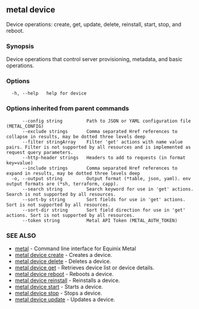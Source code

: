 ## metal device

Device operations: create, get, update, delete, reinstall, start, stop, and reboot.

### Synopsis

Device operations that control server provisioning, metadata, and basic operations.

### Options

```
  -h, --help   help for device
```

### Options inherited from parent commands

```
      --config string         Path to JSON or YAML configuration file (METAL_CONFIG)
      --exclude strings       Comma separated Href references to collapse in results, may be dotted three levels deep
      --filter stringArray    Filter 'get' actions with name value pairs. Filter is not supported by all resources and is implemented as request query parameters.
      --http-header strings   Headers to add to requests (in format key=value)
      --include strings       Comma separated Href references to expand in results, may be dotted three levels deep
  -o, --output string         Output format (*table, json, yaml). env output formats are (*sh, terraform, capp).
      --search string         Search keyword for use in 'get' actions. Search is not supported by all resources.
      --sort-by string        Sort fields for use in 'get' actions. Sort is not supported by all resources.
      --sort-dir string       Sort field direction for use in 'get' actions. Sort is not supported by all resources.
      --token string          Metal API Token (METAL_AUTH_TOKEN)
```

### SEE ALSO

* [metal](metal.md)	 - Command line interface for Equinix Metal
* [metal device create](metal_device_create.md)	 - Creates a device.
* [metal device delete](metal_device_delete.md)	 - Deletes a device.
* [metal device get](metal_device_get.md)	 - Retrieves device list or device details.
* [metal device reboot](metal_device_reboot.md)	 - Reboots a device.
* [metal device reinstall](metal_device_reinstall.md)	 - Reinstalls a device.
* [metal device start](metal_device_start.md)	 - Starts a device.
* [metal device stop](metal_device_stop.md)	 - Stops a device.
* [metal device update](metal_device_update.md)	 - Updates a device.

